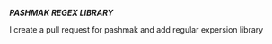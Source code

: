 ***PASHMAK REGEX LIBRARY***

I create a pull request for pashmak and add regular expersion library 
